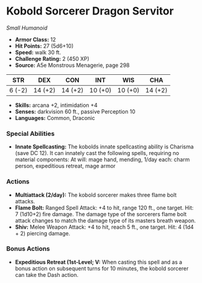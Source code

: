 # Kobold Sorcerer Dragon Servitor

*Small* *Humanoid*

- **Armor Class:** 12
- **Hit Points:** 27 (5d6+10)
- **Speed:** walk 30 ft.
- **Challenge Rating:** 2 (450 XP)
- **Source:** A5e Monstrous Menagerie, page 298

| STR | DEX | CON | INT | WIS | CHA |
| --- | --- | --- | --- | --- | --- |
| 6 (-2) | 14 (+2) | 14 (+2) | 10 (+0) | 10 (+0) | 14 (+2) |

- **Skills:** arcana +2, intimidation +4
- **Senses:** darkvision 60 ft., passive Perception 10
- **Languages:** Common, Draconic

### Special Abilities

- **Innate Spellcasting:** The kobolds innate spellcasting ability is Charisma (save DC 12). It can innately cast the following spells, requiring no material components: At will: mage hand, mending, 1/day each: charm person, expeditious retreat, mage armor

### Actions

- **Multiattack (2/day):** The kobold sorcerer makes three flame bolt attacks.
- **Flame Bolt:** Ranged Spell Attack: +4 to hit, range 120 ft., one target. Hit: 7 (1d10+2) fire damage. The damage type of the sorcerers flame bolt attack changes to match the damage type of its masters breath weapon.
- **Shiv:** Melee Weapon Attack: +4 to hit, reach 5 ft., one target. Hit: 4 (1d4 + 2) piercing damage.

### Bonus Actions

- **Expeditious Retreat (1st-Level; V:** When casting this spell and as a bonus action on subsequent turns for 10 minutes, the kobold sorcerer can take the Dash action.


